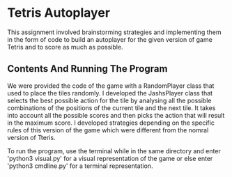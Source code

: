 
# Tetris Autoplayer

This assignment involved brainstorming strategies and implementing them in the form of code to build an autoplayer for the given version of game Tetris and to score as much as possible.

## Contents And Running The Program

We were provided the code of the game with a RandomPlayer class that used to place the tiles randomly. I developed the JashsPlayer class that selects the best possible action for the tile by analysing all the possible combinations of the positions of the current tile and the next tile. It takes into account all the possible scores and then picks the action that will result in the maximum score. I developed strategies depending on the specific rules of this version of the game which were different from the nomral version of Tteris.

To run the program, use the terminal while in the same directory and enter 'python3 visual.py' for a visual representation of the game or else enter 'python3 cmdline.py' for a terminal representation.
